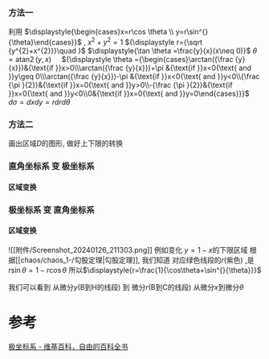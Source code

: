 
### 方法一
利用 $\displaystyle{\begin{cases}x=r\cos \theta \\ y=r\sin^{}{\theta}\end{cases}}$  , $x^2+y^2=1$
${\displaystyle r={\sqrt {y^{2}+x^{2}}}\quad }$
$\displaystyle{\tan \theta =\frac{y}{x}(x\neq 0)}$
${\displaystyle \theta =\operatorname {atan2} (y,x)\quad }$
${\displaystyle \theta ={\begin{cases}\arctan({\frac {y}{x}})&{\text{if }}x>0\\\arctan({\frac {y}{x}})+\pi &{\text{if }}x<0{\text{ and }}y\geq 0\\\arctan({\frac {y}{x}})-\pi &{\text{if }}x<0{\text{ and }}y<0\\{\frac {\pi }{2}}&{\text{if }}x=0{\text{ and }}y>0\\-{\frac {\pi }{2}}&{\text{if }}x=0{\text{ and }}y<0\\0&{\text{if }}x=0{\text{ and }}y=0\end{cases}}}$
$\displaystyle{d\sigma=dxdy=rdrd\theta}$

### 方法二
画出区域$D$的图形, 做好上下限的转换


### 直角坐标系 变 极坐标系
#### 区域变换
### 极坐标系 变 直角坐标系
#### 区域变换
![[附件/Screenshot_20240126_211303.png]]
例如变化 $y=1-x$的下限区域
根据[[chaos/chaos_1-/勾股定理|勾股定理]], 我们知道 对应绿色线段的$r$(紫色) ,是 $r\sin \theta =1-r\cos \theta$
所以$\displaystyle{r=\frac{1}{\cos\theta+\sin^{}{\theta}}}$

我们可以看到 从微分$y$(B到H的线段) 到 微分$r$(B到C的线段)
从微分$x$到微分$\theta$

# 参考
[极坐标系 - 维基百科，自由的百科全书](https://zh.wikipedia.org/wiki/%E6%9E%81%E5%9D%90%E6%A0%87%E7%B3%BB#%E6%9E%81%E5%9D%90%E6%A0%87%E7%B3%BB%E4%B8%8E%E5%B9%B3%E9%9D%A2%E7%9B%B4%E8%A7%92%E5%9D%90%E6%A0%87%E7%B3%BB%E4%B9%8B%E9%97%B4%E7%9A%84%E8%AE%8A%E6%8D%A2)
